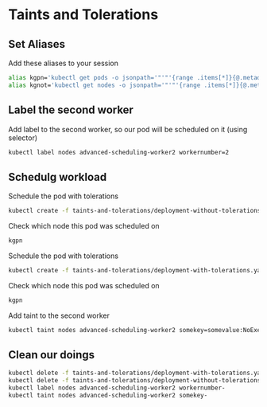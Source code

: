 # Taints and Tolerations
## Set Aliases
Add these aliases to your session
```sh
alias kgpn='kubectl get pods -o jsonpath='"'"'{range .items[*]}{@.metadata.name}{" "}{@.spec.nodeName}{"\n"}{end}'"'"''
alias kgnot='kubectl get nodes -o jsonpath='"'"'{range .items[*]}{@.metadata.name}{" "}{@.spec.taints[*].key}:{@.spec.taints[*].value}-{@.spec.taints[*].effect}{"\n"}{end}'"'"''
```


## Label the second worker
Add label to the second worker, so our pod will be scheduled on it (using selector)
```sh
kubectl label nodes advanced-scheduling-worker2 workernumber=2
```

## Schedulg workload
Schedule the pod with tolerations
```sh
kubectl create -f taints-and-tolerations/deployment-without-tolerations.yaml
```

Check which node this pod was scheduled on
```sh
kgpn
```

Schedule the pod with tolerations
```sh
kubectl create -f taints-and-tolerations/deployment-with-tolerations.yaml
```

Check which node this pod was scheduled on
```sh
kgpn
```

Add taint to the second worker
```sh
kubectl taint nodes advanced-scheduling-worker2 somekey=somevalue:NoExecute
```

## Clean our doings
```sh
kubectl delete -f taints-and-tolerations/deployment-with-tolerations.yaml
kubectl delete -f taints-and-tolerations/deployment-without-tolerations.yaml
kubectl label nodes advanced-scheduling-worker2 workernumber-
kubectl taint nodes advanced-scheduling-worker2 somekey-
```